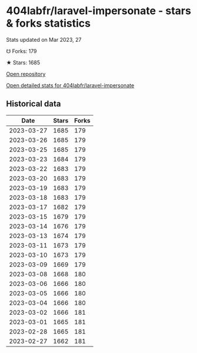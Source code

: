 # 404labfr/laravel-impersonate - stars & forks statistics

Stats updated on Mar 2023, 27

☋ Forks: 179

★ Stars: 1685

[Open repository](https://github.com/404labfr/laravel-impersonate)

[Open detailed stats for 404labfr/laravel-impersonate](https://reviewgithub.com/rep/404labfr/laravel-impersonate)

## Historical data
| Date | Stars | Forks |
|------|-------|-------|
| 2023-03-27 | 1685 | 179 | 
| 2023-03-26 | 1685 | 179 | 
| 2023-03-25 | 1685 | 179 | 
| 2023-03-23 | 1684 | 179 | 
| 2023-03-22 | 1683 | 179 | 
| 2023-03-20 | 1683 | 179 | 
| 2023-03-19 | 1683 | 179 | 
| 2023-03-18 | 1683 | 179 | 
| 2023-03-17 | 1682 | 179 | 
| 2023-03-15 | 1679 | 179 | 
| 2023-03-14 | 1676 | 179 | 
| 2023-03-13 | 1674 | 179 | 
| 2023-03-11 | 1673 | 179 | 
| 2023-03-10 | 1673 | 179 | 
| 2023-03-09 | 1669 | 179 | 
| 2023-03-08 | 1668 | 180 | 
| 2023-03-06 | 1666 | 180 | 
| 2023-03-05 | 1666 | 180 | 
| 2023-03-04 | 1666 | 180 | 
| 2023-03-02 | 1666 | 181 | 
| 2023-03-01 | 1665 | 181 | 
| 2023-02-28 | 1665 | 181 | 
| 2023-02-27 | 1662 | 181 | 

